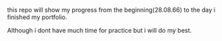 this repo will show my progress from the beginning(28.08.66) to the day i finished my portfolio.

Although i dont have much time for practice but i will do my best.
